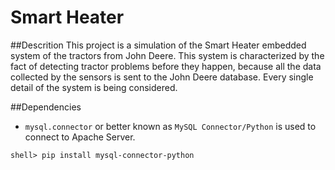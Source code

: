 # Smart Heater
##Descrition
This project is a simulation of the Smart Heater embedded system of the tractors from John Deere. This system is characterized by the fact of detecting tractor problems before they happen, because all the data collected by the sensors is sent to the John Deere database. Every single detail of the system is being considered.

##Dependencies
* `mysql.connector` or better known as `MySQL Connector/Python` is used to connect to Apache Server.
```
shell> pip install mysql-connector-python
```
